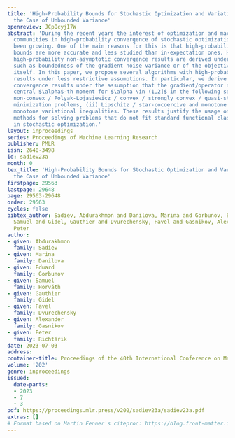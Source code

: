```yaml
---
title: 'High-Probability Bounds for Stochastic Optimization and Variational Inequalities:
  the Case of Unbounded Variance'
openreview: JCpQcyjI7W
abstract: 'During the recent years the interest of optimization and machine learning
  communities in high-probability convergence of stochastic optimization methods has
  been growing. One of the main reasons for this is that high-probability complexity
  bounds are more accurate and less studied than in-expectation ones. However, SOTA
  high-probability non-asymptotic convergence results are derived under strong assumptions
  such as boundedness of the gradient noise variance or of the objective’s gradient
  itself. In this paper, we propose several algorithms with high-probability convergence
  results under less restrictive assumptions. In particular, we derive new high-probability
  convergence results under the assumption that the gradient/operator noise has bounded
  central $\alpha$-th moment for $\alpha \in (1,2]$ in the following setups: (i) smooth
  non-convex / Polyak-Lojasiewicz / convex / strongly convex / quasi-strongly convex
  minimization problems, (ii) Lipschitz / star-cocoercive and monotone / quasi-strongly
  monotone variational inequalities. These results justify the usage of the considered
  methods for solving problems that do not fit standard functional classes studied
  in stochastic optimization.'
layout: inproceedings
series: Proceedings of Machine Learning Research
publisher: PMLR
issn: 2640-3498
id: sadiev23a
month: 0
tex_title: 'High-Probability Bounds for Stochastic Optimization and Variational Inequalities:
  the Case of Unbounded Variance'
firstpage: 29563
lastpage: 29648
page: 29563-29648
order: 29563
cycles: false
bibtex_author: Sadiev, Abdurakhmon and Danilova, Marina and Gorbunov, Eduard and Horv\'{a}th,
  Samuel and Gidel, Gauthier and Dvurechensky, Pavel and Gasnikov, Alexander and Richt\'{a}rik,
  Peter
author:
- given: Abdurakhmon
  family: Sadiev
- given: Marina
  family: Danilova
- given: Eduard
  family: Gorbunov
- given: Samuel
  family: Horváth
- given: Gauthier
  family: Gidel
- given: Pavel
  family: Dvurechensky
- given: Alexander
  family: Gasnikov
- given: Peter
  family: Richtárik
date: 2023-07-03
address: 
container-title: Proceedings of the 40th International Conference on Machine Learning
volume: '202'
genre: inproceedings
issued:
  date-parts:
  - 2023
  - 7
  - 3
pdf: https://proceedings.mlr.press/v202/sadiev23a/sadiev23a.pdf
extras: []
# Format based on Martin Fenner's citeproc: https://blog.front-matter.io/posts/citeproc-yaml-for-bibliographies/
---
```


